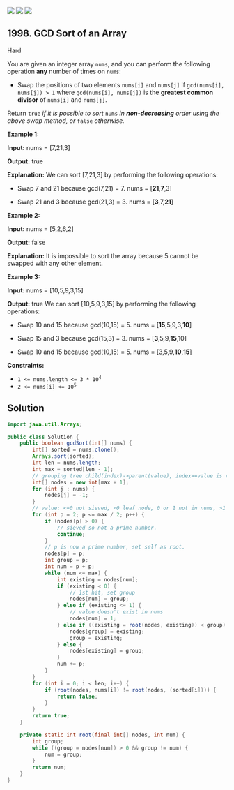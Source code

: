 [![](https://img.shields.io/github/stars/javadev/LeetCode-in-Java?label=Stars&style=flat-square)](https://github.com/javadev/LeetCode-in-Java)
[![](https://img.shields.io/github/forks/javadev/LeetCode-in-Java?label=Fork%20me%20on%20GitHub%20&style=flat-square)](https://github.com/javadev/LeetCode-in-Java/fork)
[![](https://img.shields.io/badge/-LeetCode%20in%20Kotlin-blue?style=flat-square)](https://github.com/javadev/LeetCode-in-Kotlin)

## 1998\. GCD Sort of an Array

Hard

You are given an integer array `nums`, and you can perform the following operation **any** number of times on `nums`:

*   Swap the positions of two elements `nums[i]` and `nums[j]` if `gcd(nums[i], nums[j]) > 1` where `gcd(nums[i], nums[j])` is the **greatest common divisor** of `nums[i]` and `nums[j]`.

Return `true` _if it is possible to sort_ `nums` _in **non-decreasing** order using the above swap method, or_ `false` _otherwise._

**Example 1:**

**Input:** nums = [7,21,3]

**Output:** true

**Explanation:** We can sort [7,21,3] by performing the following operations:

- Swap 7 and 21 because gcd(7,21) = 7. nums = [**21**,**7**,3]

- Swap 21 and 3 because gcd(21,3) = 3. nums = [**3**,7,**21**] 

**Example 2:**

**Input:** nums = [5,2,6,2]

**Output:** false

**Explanation:** It is impossible to sort the array because 5 cannot be swapped with any other element. 

**Example 3:**

**Input:** nums = [10,5,9,3,15]

**Output:** true We can sort [10,5,9,3,15] by performing the following operations:

- Swap 10 and 15 because gcd(10,15) = 5. nums = [**15**,5,9,3,**10**]

- Swap 15 and 3 because gcd(15,3) = 3. nums = [**3**,5,9,**15**,10]

- Swap 10 and 15 because gcd(10,15) = 5. nums = [3,5,9,**10**,**15**] 

**Constraints:**

*   <code>1 <= nums.length <= 3 * 10<sup>4</sup></code>
*   <code>2 <= nums[i] <= 10<sup>5</sup></code>

## Solution

```java
import java.util.Arrays;

public class Solution {
    public boolean gcdSort(int[] nums) {
        int[] sorted = nums.clone();
        Arrays.sort(sorted);
        int len = nums.length;
        int max = sorted[len - 1];
        // grouping tree child(index)->parent(value), index==value is root
        int[] nodes = new int[max + 1];
        for (int j : nums) {
            nodes[j] = -1;
        }
        // value: <=0 not sieved, <0 leaf node, 0 or 1 not in nums, >1 grouped
        for (int p = 2; p <= max / 2; p++) {
            if (nodes[p] > 0) {
                // sieved so not a prime number.
                continue;
            }
            // p is now a prime number, set self as root.
            nodes[p] = p;
            int group = p;
            int num = p + p;
            while (num <= max) {
                int existing = nodes[num];
                if (existing < 0) {
                    // 1st hit, set group
                    nodes[num] = group;
                } else if (existing <= 1) {
                    // value doesn't exist in nums
                    nodes[num] = 1;
                } else if ((existing = root(nodes, existing)) < group) {
                    nodes[group] = existing;
                    group = existing;
                } else {
                    nodes[existing] = group;
                }
                num += p;
            }
        }
        for (int i = 0; i < len; i++) {
            if (root(nodes, nums[i]) != root(nodes, (sorted[i]))) {
                return false;
            }
        }
        return true;
    }

    private static int root(final int[] nodes, int num) {
        int group;
        while ((group = nodes[num]) > 0 && group != num) {
            num = group;
        }
        return num;
    }
}
```